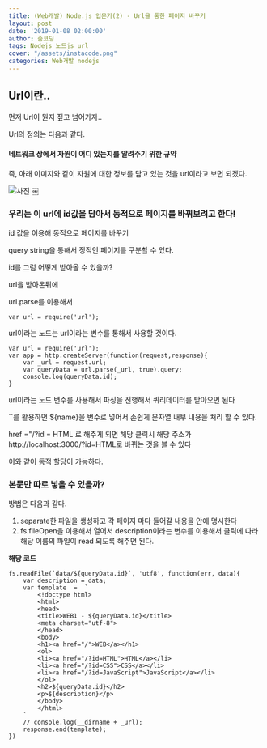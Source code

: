```yaml
---
title: (Web개발) Node.js 입문기(2) - Url을 통한 페이지 바꾸기
layout: post
date: '2019-01-08 02:00:00'
author: 줌코딩
tags: Nodejs 노드js url
cover: "/assets/instacode.png"
categories: Web개발 nodejs
---
```


## Url이란..

먼저 Url이 뭔지 짚고 넘어가자..

Url의 정의는 다음과 같다.

#### 네트워크 상에서 자원이 어디 있는지를 알려주기 위한 규약 

즉, 아래 이미지와 같이 자원에 대한 정보를 담고 있는 것을 url이라고 보면 되겠다.

![사진](https://raw.githubusercontent.com/zoomKoding/zoomKoding.github.io/master/assets/_posts/Node-introduction-3.png)
￼
### 우리는 이 url에 id값을 담아서 동적으로 페이지를 바꿔보려고 한다!

id 값을 이용해 동적으로 페이지를 바꾸기

query string을 통해서 정적인 페이지를 구분할 수 있다.

id를 그럼 어떻게 받아올 수 있을까?

url을 받아온뒤에 

url.parse를 이용해서 

    var url = require('url');

url이라는 노드는 url이라는 변수를 통해서 사용할 것이다.

    var url = require('url');
    var app = http.createServer(function(request,response){
        var _url = request.url;
        var queryData = url.parse(_url, true).query;    
        console.log(queryData.id);
    }

url이라는 노드 변수를 사용해서 파싱을 진행해서 퀴리데이터를 받아오면 된다

``를 활용하면 ${name}을 변수로 넣어서 손쉽게 문자열 내부 내용을 처리 할 수 있다.

href ="/?id = HTML 로 해주게 되면 해당 클릭시 해당 주소가 
http://localhost:3000/?id=HTML로 바뀌는 것을 볼 수 있다

이와 같이 동적 할당이 가능하다.

### 본문만 따로 넣을 수 있을까?

방법은 다음과 같다.

1. separate한 파일을 생성하고 각 페이지 마다 들어갈 내용을 안에 명시한다
2. fs.fileOpen을 이용해서 열어서 description이라는 변수를 이용해서 클릭에 따라 해당 이름의 파일이 read 되도록 해주면 된다.

**해당 코드**

    fs.readFile(`data/${queryData.id}`, 'utf8', function(err, data){
        var description = data;
        var template  =  `
            <!doctype html>
            <html>
            <head>
            <title>WEB1 - ${queryData.id}</title>
            <meta charset="utf-8">
            </head>
            <body>
            <h1><a href="/">WEB</a></h1>
            <ol>
            <li><a href="/?id=HTML">HTML</a></li>
            <li><a href="/?id=CSS">CSS</a></li>
            <li><a href="/?id=JavaScript">JavaScript</a></li>
            </ol>
            <h2>${queryData.id}</h2>
            <p>${description}</p>
            </body>
            </html>
        `
        // console.log(__dirname + _url);
        response.end(template);
    }) 
